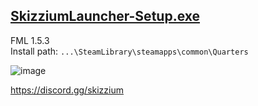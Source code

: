 ## [SkizziumLauncher-Setup.exe](https://files.skizzium.com/launcher/SkizziumLauncher-Setup.exe)
FML 1.5.3
<br>
Install path: `...\SteamLibrary\steamapps\common\Quarters`

![image](https://user-images.githubusercontent.com/87380272/148216855-063e2ceb-9dce-4e51-b9a7-a7b37226fe7e.png)

https://discord.gg/skizzium
